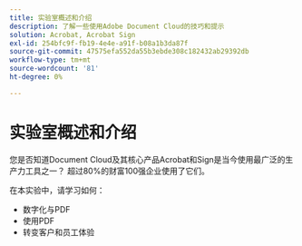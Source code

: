 ```yaml
---
title: 实验室概述和介绍
description: 了解一些使用Adobe Document Cloud的技巧和提示
solution: Acrobat, Acrobat Sign
exl-id: 254bfc9f-fb19-4e4e-a91f-b08a1b3da87f
source-git-commit: 47575efa552da55b3ebde308c182432ab29392db
workflow-type: tm+mt
source-wordcount: '81'
ht-degree: 0%

---
```


# 实验室概述和介绍

您是否知道Document Cloud及其核心产品Acrobat和Sign是当今使用最广泛的生产力工具之一？ 超过80%的财富100强企业使用了它们。

在本实验中，请学习如何：

* 数字化与PDF
* 使用PDF
* 转变客户和员工体验
